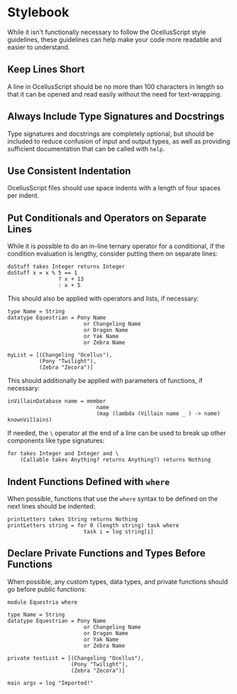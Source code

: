 # Stylebook

While it isn't functionally necessary to follow the OcellusScript style guidelines, these guidelines can help make your code more readable and easier to understand.

## Keep Lines Short

A line in OcellusScript should be no more than 100 characters in length so that it can be opened and read easily without the need for text-wrapping.

## Always Include Type Signatures and Docstrings

Type signatures and docstrings are completely optional, but should be included to reduce confusion of input and output types, as well as providing sufficient documentation that can be called with `help`.

## Use Consistent Indentation

OcellusScript files should use space indents with a length of four spaces per indent.

## Put Conditionals and Operators on Separate Lines

While it is possible to do an in-line ternary operator for a conditional, if the condition evaluation is lengthy, consider putting them on separate lines:

```ocellusscript
doStuff takes Integer returns Integer
doStuff x = x % 5 == 1
                ? x + 13
                : x + 5
```

This should also be applied with operators and lists, if necessary:

```ocellusscript
type Name = String
datatype Equestrian = Pony Name
                        or Changeling Name
                        or Dragon Name
                        or Yak Name
                        or Zebra Name

myList = [(Changeling "Ocellus"),
          (Pony "Twilight"),
          (Zebra "Zecora")]
```

This should additionally be applied with parameters of functions, if necessary:

```ocellusscript
inVillainDatabase name = member
                            name
                            (map (lambda (Villain name _ ) -> name) knownVillains)
```

If needed, the `\` operator at the end of a line can be used to break up other components like type signatures:

```ocellusscript
for takes Integer and Integer and \
    (Callable takes Anything? returns Anything?) returns Nothing
```

## Indent Functions Defined with `where`

When possible, functions that use the `where` syntax to be defined on the next lines should be indented:

```ocellusscript
printLetters takes String returns Nothing
printLetters string = for 0 (length string) task where
                        task i = log string[i]
```

## Declare Private Functions and Types Before Functions

When possible, any custom types, data types, and private functions should go before public functions:

```ocellusscript
module Equestria where

type Name = String
datatype Equestrian = Pony Name
                        or Changeling Name
                        or Dragon Name
                        or Yak Name
                        or Zebra Name

private testList = [(Changeling "Ocellus"),
                    (Pony "Twilight"),
                    (Zebra "Zecora")]

main args = log "Imported!"
```